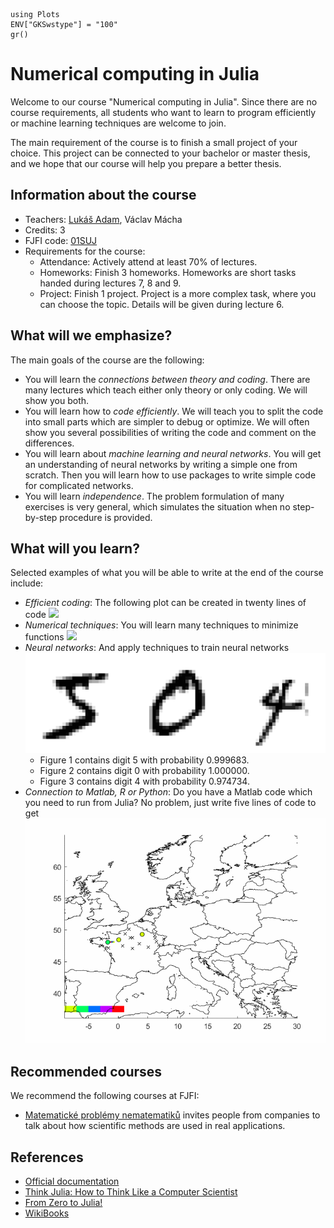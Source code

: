 ```@setup grsetup
using Plots
ENV["GKSwstype"] = "100"
gr()
```

# Numerical computing in Julia

Welcome to our course "Numerical computing in Julia". Since there are no course requirements, all students who want to learn to program efficiently or machine learning techniques are welcome to join.

The main requirement of the course is to finish a small project of your choice. This project can be connected to your bachelor or master thesis, and we hope that our course will help you prepare a better thesis.


## Information about the course

- Teachers: [Lukáš Adam](http://staff.utia.cas.cz/adam/index.html), Václav Mácha
- Credits: 3
- FJFI code: [01SUJ](http://bilakniha.cvut.cz/cs/predmet6606806.html)
- Requirements for the course:
    - Attendance: Actively attend at least 70% of lectures.
    - Homeworks: Finish 3 homeworks. Homeworks are short tasks handed during lectures 7, 8 and 9.
    - Project: Finish 1 project. Project is a more complex task, where you can choose the topic. Details will be given during lecture 6.


## What will we emphasize?

The main goals of the course are the following:
- You will learn the *connections between theory and coding*. There are many lectures which teach either only theory or only coding. We will show you both.
- You will learn how to *code efficiently*. We will teach you to split the code into small parts which are simpler to debug or optimize. We will often show you several possibilities of writing the code and comment on the differences.
- You will learn about *machine learning and neural networks*. You will get an understanding of neural networks by writing a simple one from scratch. Then you will learn how to use packages to write simple code for complicated networks.
- You will learn *independence*. The problem formulation of many exercises is very general, which simulates the situation when no step-by-step procedure is provided.


## What will you learn?

Selected examples of what you will be able to write at the end of the course include:
- *Efficient coding*: The following plot can be created in twenty lines of code
  ![](lecture_02/juliaset.gif)
- *Numerical techniques*: You will learn many techniques to minimize functions
  ![](lecture_07/anim1.gif)
- *Neural networks*: And apply techniques to train neural networks
  ![](lecture_10/nn_intro.svg)
  - Figure 1 contains digit 5 with probability 0.999683.
  - Figure 2 contains digit 0 with probability 1.000000.
  - Figure 3 contains digit 4 with probability 0.974734.
- *Connection to Matlab, R or Python*: Do you have a Matlab code which you need to run from Julia? No problem, just write five lines of code to get
  ![](data/Video.gif)


## Recommended courses

We recommend the following courses at FJFI:
- [Matematické problémy nematematiků](http://bilakniha.cvut.cz/cs/predmet5677506.html) invites people from companies to talk about how scientific methods are used in real applications.


## References

- [Official documentation](https://docs.julialang.org/en/v1/)
- [Think Julia: How to Think Like a Computer Scientist](https://benlauwens.github.io/ThinkJulia.jl/latest/book.html#chap01)
- [From Zero to Julia!](https://techytok.com/from-zero-to-julia/)
- [WikiBooks](https://en.wikibooks.org/wiki/Introducing_Julia)
